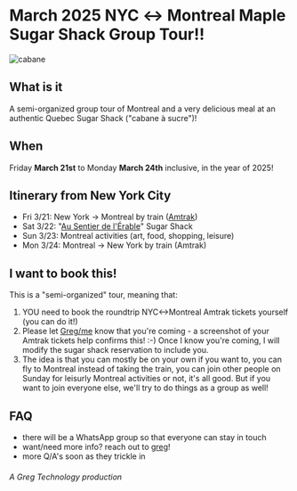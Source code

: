 # March 2025 NYC ↔ Montreal Maple Sugar Shack Group Tour!!

![cabane](https://github.com/user-attachments/assets/9719181a-c443-437d-9d39-5944d4d2f548)

## What is it

A semi-organized group tour of Montreal and a very delicious meal at an authentic Quebec Sugar Shack ("cabane à sucre")!

## When

Friday **March 21st** to Monday **March 24th** inclusive, in the year of 2025!

## Itinerary from New York City

- Fri 3/21: New York -> Montreal by train ([Amtrak](https://www.amtrak.com/home.html))
- Sat 3/22: "[Au Sentier de l'Érable](https://maps.app.goo.gl/6ejXwmCBAzsTNUN79)" Sugar Shack
- Sun 3/23: Montreal activities (art, food, shopping, leisure)
- Mon 3/24: Montreal -> New York by train (Amtrak)

## I want to book this!

This is a "semi-organized" tour, meaning that:

1. YOU need to book the roundtrip NYC<->Montreal Amtrak tickets yourself (you can do it!)
2. Please let <a href="mailto:hi@greg.technology">Greg/me</a> know that you're coming - a screenshot of your Amtrak tickets help confirms this! :-) Once I know you're coming, I will modify the sugar shack reservation to include you.
3. The idea is that you can mostly be on your own if you want to, you can fly to Montreal instead of taking the train, you can join other people on Sunday for leisurly Montreal activities or not, it's all good. But if you want to join everyone else, we'll try to do things as a group as well!

## FAQ

- there will be a WhatsApp group so that everyone can stay in touch
- want/need more info? reach out to <a href="mailto:hi@greg.technology">greg</a>!
- more Q/A's soon as they trickle in

###### A Greg Technology production
